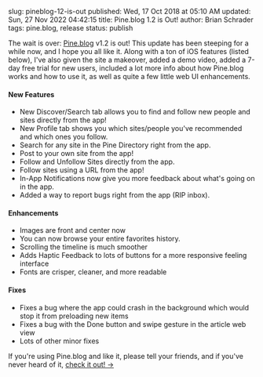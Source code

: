 slug: pineblog-12-is-out
published: Wed, 17 Oct 2018 at 05:10 AM
updated: Sun, 27 Nov 2022 04:42:15 
title: Pine.blog 1.2 is Out!
author: Brian Schrader
tags: pine.blog, release
status: publish

The wait is over: [Pine.blog][pine] v1.2 is out! This update has been steeping for a while now, and I hope you all like it. Along with a ton of iOS features (listed below), I've also given the site a makeover, added a demo video, added a 7-day free trial for new users, included a lot more info about how Pine.blog works and how to use it, as well as quite a few little web UI enhancements.

#### New Features

- New Discover/Search tab allows you to find and follow new people and sites directly from the app!
- New Profile tab shows you which sites/people you've recommended and which ones you follow.
- Search for any site in the Pine Directory right from the app.
- Post to your own site from the app!
- Follow and Unfollow Sites directly from the app.
- Follow sites using a URL from the app!
- In-App Notifications now give you more feedback about what's going on in the app.
- Added a way to report bugs right from the app (RIP inbox).

#### Enhancements

- Images are front and center now
- You can now browse your entire favorites history.
- Scrolling the timeline is much smoother
- Adds Haptic Feedback to lots of buttons for a more responsive feeling interface
- Fonts are crisper, cleaner, and more readable

#### Fixes

- Fixes a bug where the app could crash in the background which would stop it from preloading new items
- Fixes a bug with the Done button and swipe gesture in the article web view
- Lots of other minor fixes

If you're using Pine.blog and like it, please tell your friends, and if you've never heard of it, [check it out! &#8594;][pine]

[pine]: https://pine.blog/
